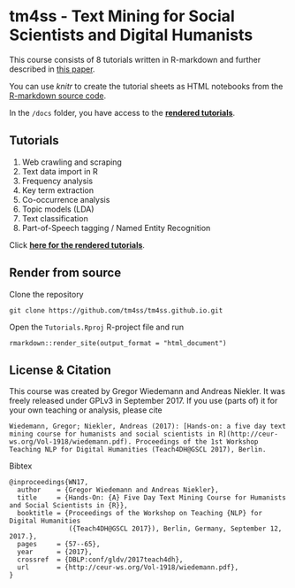 # tm4ss - Text Mining for Social Scientists and Digital Humanists

This course consists of 8 tutorials written in R-markdown and further described in [this paper](http://gscl2017.dfki.de/proceedings.php). 

You can use *knitr* to create the tutorial sheets as HTML notebooks from the [R-markdown source code](https://github.com/tm4ss/tm4ss.github.io).

In the `/docs` folder, you have access to the **[rendered tutorials](https://tm4ss.github.io/docs)**.

## Tutorials

1. Web crawling and scraping
2. Text data import in R
3. Frequency analysis
4. Key term extraction
5. Co-occurrence analysis
6. Topic models (LDA)
7. Text classification
8. Part-of-Speech tagging / Named Entity Recognition

Click **[here for the rendered tutorials](https://tm4ss.github.io/docs)**.

## Render from source

Clone the repository

```
git clone https://github.com/tm4ss/tm4ss.github.io.git
```

Open the `Tutorials.Rproj` R-project file and run

```
rmarkdown::render_site(output_format = "html_document")
```

## License & Citation

This course was created by Gregor Wiedemann and Andreas Niekler. It was freely released under GPLv3 in September 2017. If you use (parts of) it for your own teaching or analysis, please cite

```
Wiedemann, Gregor; Niekler, Andreas (2017): [Hands-on: a five day text mining course for humanists and social scientists in R](http://ceur-ws.org/Vol-1918/wiedemann.pdf). Proceedings of the 1st Workshop Teaching NLP for Digital Humanities (Teach4DH@GSCL 2017), Berlin.
```

Bibtex

```
@inproceedings{WN17,
  author    = {Gregor Wiedemann and Andreas Niekler},
  title     = {Hands-On: {A} Five Day Text Mining Course for Humanists and Social Scientists in {R}},
  booktitle = {Proceedings of the Workshop on Teaching {NLP} for Digital Humanities
               ({Teach4DH@GSCL 2017}), Berlin, Germany, September 12, 2017.},
  pages     = {57--65},
  year      = {2017},
  crossref  = {DBLP:conf/gldv/2017teach4dh},
  url       = {http://ceur-ws.org/Vol-1918/wiedemann.pdf},
}
```
